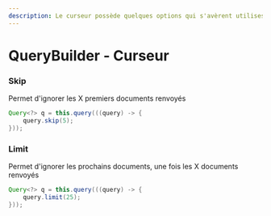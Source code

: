 ```yaml
---
description: Le curseur possède quelques options qui s'avèrent utilises voir indispensable
---
```


# QueryBuilder - Curseur

### Skip

Permet d'ignorer les X premiers documents renvoyés

```java
Query<?> q = this.query(((query) -> {
    query.skip(5);
}));
```

### Limit

Permet d'ignorer les prochains documents, une fois les X documents renvoyés

```java
Query<?> q = this.query(((query) -> {
    query.limit(25);
}));
```
